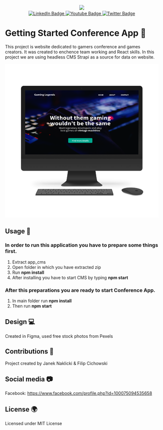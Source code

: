 <div id="header" align="center">
  <img src="https://media.giphy.com/media/bGgsc5mWoryfgKBx1u/giphy.gif" width="200"/>
  <div id="badges">
  <a href="https://www.linkedin.com/in/filip-cichowski-a550421b1">
    <img src="https://img.shields.io/badge/LinkedIn-blue?style=for-the-badge&logo=linkedin&logoColor=white" alt="LinkedIn Badge"/>
  </a>
  <a href="https://www.youtube.com/channel/UCYBWYS4_W2ANYH_Q_JKdpIA/videos">
    <img src="https://img.shields.io/badge/YouTube-red?style=for-the-badge&logo=youtube&logoColor=white" alt="Youtube Badge"/>
  </a>
  <a href="https://twitter.com/CichowskiFilip">
    <img src="https://img.shields.io/badge/Twitter-blue?style=for-the-badge&logo=twitter&logoColor=white" alt="Twitter Badge"/>
  </a>
  </div>
</div>

# Getting Started Conference App :notebook_with_decorative_cover:

This project is website dedicated to gamers conference and games creators. It was created to enchence team working and React skills. In this project we are using headless CMS Strapi as a source for data on website. 

![Screenshot](desktop.png)

## Usage :wrench:

### In order to run this application you have to prepare some things first.
1. Extract app_cms
2. Open folder in which you have extracted zip
3. Run **npm install**
4. After installing you have to start CMS by typing **npm start**

### After this preparations you are ready to start Conference App.
1. In main folder run **npm install**
2. Then run **npm start** 

## Design :computer:

Created in Figma, used free stock photos from Pexels

## Contributions :rocket:

Project created by Janek Naklicki & Filip Cichowski

## Social media :camera:

Facebook: https://www.facebook.com/profile.php?id=100075094535658

## License :earth_africa:

Licensed under MIT License
